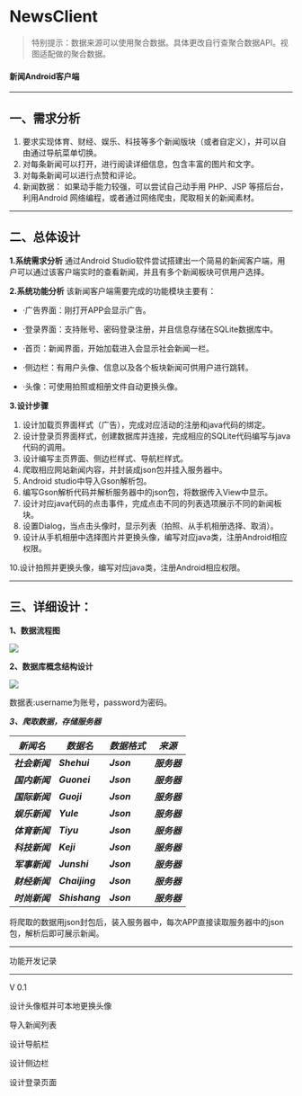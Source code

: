 # NewsClient

> 特别提示：数据来源可以使用聚合数据。具体更改自行查聚合数据API。视图适配做的聚合数据。

#### 新闻Android客户端

<hr>


## 一、需求分析

1. 要求实现体育、财经、娱乐、科技等多个新闻版块（或者自定义），并可以自由通过导航菜单切换。
2. 对每条新闻可以打开，进行阅读详细信息，包含丰富的图片和文字。
3. 对每条新闻可以进行点赞和评论。
4. 新闻数据： 如果动手能力较强，可以尝试自己动手用 PHP、JSP 等搭后台，利用Android 网络编程，或者通过网络爬虫，爬取相关的新闻素材。

------

## 二、总体设计

**1.系统需求分析**
    通过Android Studio软件尝试搭建出一个简易的新闻客户端，用户可以通过该客户端实时的查看新闻，并且有多个新闻板块可供用户选择。

**2.系统功能分析**
该新闻客户端需要完成的功能模块主要有：

- ·广告界面：刚打开APP会显示广告。

- ·登录界面：支持账号、密码登录注册，并且信息存储在SQLite数据库中。

- ·首页：新闻界面，开始加载进入会显示社会新闻一栏。

- ·侧边栏：有用户头像、信息以及各个板块新闻可供用户进行跳转。

- ·头像：可使用拍照或相册文件自动更换头像。

  

**3.设计步骤**

1. 设计加载页界面样式（广告），完成对应活动的注册和java代码的绑定。
2. 设计登录页界面样式，创建数据库并连接，完成相应的SQLite代码编写与java代码的调用。
3. 设计编写主页界面、侧边栏样式、导航栏样式。
4. 爬取相应网站新闻内容，并封装成json包并挂入服务器中。
5. Android studio中导入Gson解析包。
6. 编写Gson解析代码并解析服务器中的json包，将数据传入View中显示。
7. 设计对应java代码的点击事件，完成点击不同的列表选项展示不同的新闻板块。
8. 设置Dialog，当点击头像时，显示列表（拍照、从手机相册选择、取消）。
9. 设计从手机相册中选择图片并更换头像，编写对应java类，注册Android相应权限。

  10.设计拍照并更换头像，编写对应java类，注册Android相应权限。

------

## 三、详细设计：

**1、数据流程图**

![](https://gitee.com/Chien_W/pitcture/blob/master/%E6%95%B0%E6%8D%AE%E6%B5%81%E7%A8%8B%E5%9B%BE.png)      

**2、数据库概念结构设计**

![](https://gitee.com/Chien_W/pitcture/blob/master/%E6%95%B0%E6%8D%AE%E5%BA%93%E6%A6%82%E5%BF%B5%E7%BB%93%E6%9E%84%E8%AE%BE%E8%AE%A1.png)

数据表:username为账号，password为密码。

***3、爬取数据，存储服务器***

| ***新闻名***   | ***数据名***   | ***数据格式*** | ***来源***   |
| -------------- | -------------- | -------------- | ------------ |
| ***社会新闻*** | ***Shehui***   | ***Json***     | ***服务器*** |
| ***国内新闻*** | ***Guonei***   | ***Json***     | ***服务器*** |
| ***国际新闻*** | ***Guoji***    | ***Json***     | ***服务器*** |
| ***娱乐新闻*** | ***Yule***     | ***Json***     | ***服务器*** |
| ***体育新闻*** | ***Tiyu***     | ***Json***     | ***服务器*** |
| ***科技新闻*** | ***Keji***     | ***Json***     | ***服务器*** |
| ***军事新闻*** | ***Junshi***   | ***Json***     | ***服务器*** |
| ***财经新闻*** | ***Chaijing*** | ***Json***     | ***服务器*** |
| ***时尚新闻*** | ***Shishang*** | ***Json***     | ***服务器*** |

将爬取的数据用json封包后，装入服务器中，每次APP直接读取服务器中的json包，解析后即可展示新闻。

------

功能开发记录

<hr>
V 0.1

设计头像框并可本地更换头像

导入新闻列表

设计导航栏

设计侧边栏

设计登录页面

